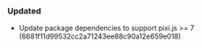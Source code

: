 ### Updated
- Update package dependencies to support pixi.js >= 7 (6681f11d99532cc2a71243ee88c90a12e659e018)
